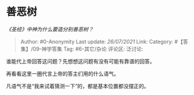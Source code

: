 # 善恶树
*《圣经》中神为什么要造分别善恶树？*

> Author: #0-Anonymity
> Last update: *26/07/2021*
> Link:
> Category: #【答集】/09-神学答集
> Tag: #6-其它/杂论
> 评论区:
> 泛讨论:

谁能代上帝回答这问题？先想想这问题有没有可能有靠谱的回答。

再看看这里一圈代言上帝的答主们用的什么语气。

凡语气不是“我来试着猜测一下”的，都是基本位置都没摆正的。
